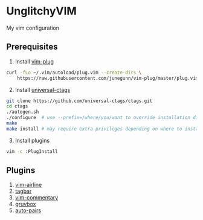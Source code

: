 # UnglitchyVIM

My vim configuration

## Prerequisites

1. Install [vim-plug](https://github.com/junegunn/vim-plug)

```bash
curl -fLo ~/.vim/autoload/plug.vim --create-dirs \
    https://raw.githubusercontent.com/junegunn/vim-plug/master/plug.vim
```

2. Install [universal-ctags](https://github.com/universal-ctags/ctags)

```bash
git clone https://github.com/universal-ctags/ctags.git
cd ctags
./autogen.sh
./configure  # use --prefix=/where/you/want to override installation directory, defaults to /usr/local
make
make install # may require extra privileges depending on where to install
```

3. Install plugins

```bash
vim -c :PlugInstall
```

## Plugins

1. [vim-airline](https://github.com/vim-airline/vim-airline)
2. [tagbar](https://github.com/preservim/tagbar)
3. [vim-commentary](https://github.com/tpope/vim-commentary)
4. [gruvbox](https://github.com/morhetz/gruvbox)
5. [auto-pairs](https://github.com/jiangmiao/auto-pairs)
